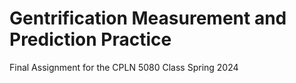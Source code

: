 # Gentrification Measurement and Prediction Practice
 Final Assignment for the CPLN 5080 Class Spring 2024
